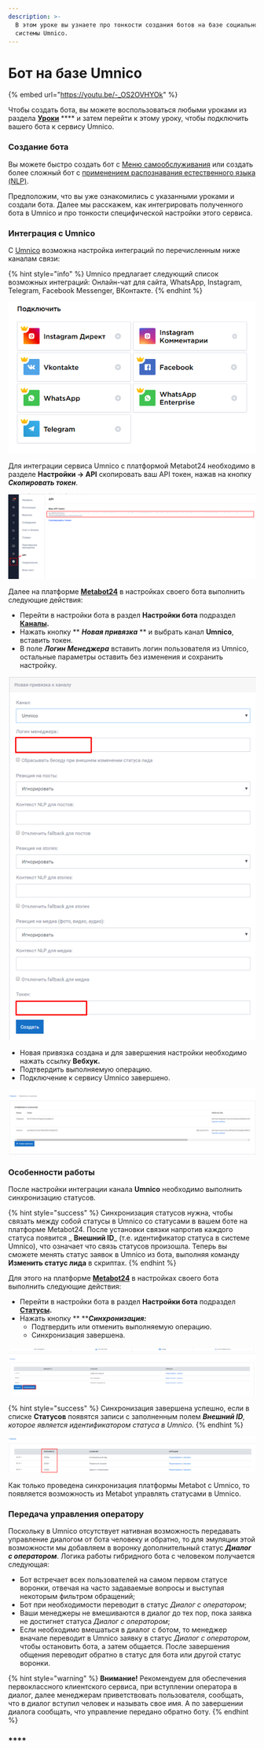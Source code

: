 ```yaml
---
description: >-
  В этом уроке вы узнаете про тонкости создания ботов на базе социальной CRM
  системы Umnico.
---
```


# Бот на базе Umnico

{% embed url="https://youtu.be/-_OS2OVHYOk" %}

Чтобы создать бота, вы можете воспользоваться любыми уроками из раздела [**Уроки**](https://metabot.gitbook.io/documentation/lessons) **** и затем перейти к этому уроку, чтобы подключить вашего бота к сервису Umnico.

### Создание бота

Вы можете быстро создать бот с [Меню самообслуживания](https://metabot.gitbook.io/documentation/lessons/bot-s-menyu-samoobsluzhivaniya) или создать более сложный бот с [применением распознавания естественного языка (NLP)](https://metabot.gitbook.io/documentation/lessons/bot-pervogo-kasaniya-s-nlp).

Предположим, что вы уже ознакомились с указанными уроками и создали бота. Далее мы расскажем, как интегрировать полученного бота в Umnico и про тонкости специфической  настройки этого сервиса.

### Интеграция с Umnico

С [Umniсo](https://umnico.com) возможна настройка интеграций по перечисленным ниже каналам связи:

{% hint style="info" %}
Umnico предлагает следующий список возможных интеграций: Онлайн-чат для сайта, WhatsApp, Instagram, Telegram, Facebook Messenger, ВКонтакте.
{% endhint %}

![Список интеграция от Umnico](<../.gitbook/assets/izobrazhenie (386).png>)

Для интеграции сервиса Umnico c платформой Metabot24 необходимо в разделе **Настройки -> API** скопировать ваш API токен, нажав на кнопку _**Скопировать токен**_.&#x20;

![](<../.gitbook/assets/izobrazhenie (93).png>)

Далее на платформе [**Metabot24**](https://app.metabot24.com/) в настройках своего бота выполнить следующие действия:

* Перейти в настройки бота в раздел **Настройки бота** подраздел [**Каналы**](https://app.metabot24.com/bot-channel)**.**
* Нажать кнопку ** **_**Новая привязка**_** ** и выбрать канал **Umnico**, вставить токен.
* В поле _**Логин Менеджера**_ вставить логин пользователя из Umnico, остальные параметры оставить без изменения и сохранить настройку.

![](<../.gitbook/assets/izobrazhenie (20).png>)

* Новая привязка создана и для завершения настройки необходимо нажать ссылку **Вебхук.**
* Подтвердить выполняемую операцию.
* Подключение к сервису Umnico завершено.

![](<../.gitbook/assets/izobrazhenie (27).png>)

### Особенности работы

После настройки интеграции канала **Umnico** необходимо выполнить синхронизацию статусов.

{% hint style="success" %}
Синхронизация статусов нужна, чтобы связать между собой статусы в Umnico со статусами в вашем боте на платформе Metabot24. После установки связки напротив каждого статуса появится _ **Внешний ID**_ (т.е. идентификатор статуса в системе Umnico), что означает что связь статусов произошла. Теперь вы сможете менять статус заявок в Umnico из бота, выполняя команду **Изменить статус лида** в скриптах.
{% endhint %}

Для этого на платформе [**Metabot24**](https://app.metabot24.com) в настройках своего бота выполнить следующие действия:

* Перейти в настройки бота в раздел **Настройки бота** подраздел [**Статусы**](https://app.metabot24.com/status)**.**
* Нажать кнопку ** **_**Синхронизация:**_
  * Подтвердить или отменить выполняемую операцию.
  * Синхронизация завершена.

![](<../.gitbook/assets/izobrazhenie (407).png>)

{% hint style="success" %}
Синхронизация завершена успешно, если в списке **Статусов** появятся записи с заполненным полем _**Внешний ID**, которое является идентификатором статуса в Umnico._
{% endhint %}

![](<../.gitbook/assets/izobrazhenie (349).png>)

Как только проведена синхронизация платформы Metabot с Umnico, то появляется возможность из Metabot управлять статусами в Umnico.

### Передача управления оператору

Поскольку в Umnico отсутствует нативная возможность передавать управление диалогом от бота человеку и обратно, то для эмуляции этой возможности мы добавляем в воронку дополнительный статус _**Диалог с оператором**_. Логика работы гибридного бота с человеком получается следующая:

* Бот встречает всех пользователей на самом первом статусе воронки, отвечая на часто задаваемые вопросы и выступая некоторым фильтром обращений;
* Бот при необходимости переводит в статус _Диалог с оператором_;
* Ваши менеджеры не вмешиваются в диалог до тех пор, пока заявка не достигнет статуса _Диалог с оператором_;&#x20;
* Если необходимо вмешаться в диалог с ботом, то менеджер вначале переводит в Umnico заявку в статус _Диалог с оператором_, чтобы остановить бота, а затем общается. После завершения общения переводит обратно в статус для бота или другой статус воронки.

{% hint style="warning" %}
**Внимание!**  Рекомендуем для обеспечения первоклассного клиентского сервиса, при вступлении оператора в диалог, далее менеджерам приветствовать пользователя, сообщать, что в диалог вступил человек и называть свое имя. А по завершении диалога сообщать, что управление передано обратно боту.
{% endhint %}

### ****
